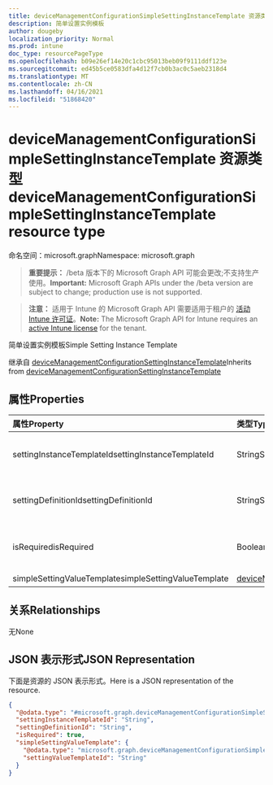 ```yaml
---
title: deviceManagementConfigurationSimpleSettingInstanceTemplate 资源类型
description: 简单设置实例模板
author: dougeby
localization_priority: Normal
ms.prod: intune
doc_type: resourcePageType
ms.openlocfilehash: b09e26ef14e20c1cbc95013beb09f9111ddf123e
ms.sourcegitcommit: ed45b5ce0583dfa4d12f7cb0b3ac0c5aeb2318d4
ms.translationtype: MT
ms.contentlocale: zh-CN
ms.lasthandoff: 04/16/2021
ms.locfileid: "51868420"
---
```

# <a name="devicemanagementconfigurationsimplesettinginstancetemplate-resource-type"></a><span data-ttu-id="0acd5-103">deviceManagementConfigurationSimpleSettingInstanceTemplate 资源类型</span><span class="sxs-lookup"><span data-stu-id="0acd5-103">deviceManagementConfigurationSimpleSettingInstanceTemplate resource type</span></span>

<span data-ttu-id="0acd5-104">命名空间：microsoft.graph</span><span class="sxs-lookup"><span data-stu-id="0acd5-104">Namespace: microsoft.graph</span></span>

> <span data-ttu-id="0acd5-105">**重要提示：** /beta 版本下的 Microsoft Graph API 可能会更改;不支持生产使用。</span><span class="sxs-lookup"><span data-stu-id="0acd5-105">**Important:** Microsoft Graph APIs under the /beta version are subject to change; production use is not supported.</span></span>

> <span data-ttu-id="0acd5-106">**注意：** 适用于 Intune 的 Microsoft Graph API 需要适用于租户的 [活动 Intune 许可证](https://go.microsoft.com/fwlink/?linkid=839381)。</span><span class="sxs-lookup"><span data-stu-id="0acd5-106">**Note:** The Microsoft Graph API for Intune requires an [active Intune license](https://go.microsoft.com/fwlink/?linkid=839381) for the tenant.</span></span>

<span data-ttu-id="0acd5-107">简单设置实例模板</span><span class="sxs-lookup"><span data-stu-id="0acd5-107">Simple Setting Instance Template</span></span>


<span data-ttu-id="0acd5-108">继承自 [deviceManagementConfigurationSettingInstanceTemplate](../resources/intune-deviceconfigv2-devicemanagementconfigurationsettinginstancetemplate.md)</span><span class="sxs-lookup"><span data-stu-id="0acd5-108">Inherits from [deviceManagementConfigurationSettingInstanceTemplate](../resources/intune-deviceconfigv2-devicemanagementconfigurationsettinginstancetemplate.md)</span></span>

## <a name="properties"></a><span data-ttu-id="0acd5-109">属性</span><span class="sxs-lookup"><span data-stu-id="0acd5-109">Properties</span></span>
|<span data-ttu-id="0acd5-110">属性</span><span class="sxs-lookup"><span data-stu-id="0acd5-110">Property</span></span>|<span data-ttu-id="0acd5-111">类型</span><span class="sxs-lookup"><span data-stu-id="0acd5-111">Type</span></span>|<span data-ttu-id="0acd5-112">说明</span><span class="sxs-lookup"><span data-stu-id="0acd5-112">Description</span></span>|
|:---|:---|:---|
|<span data-ttu-id="0acd5-113">settingInstanceTemplateId</span><span class="sxs-lookup"><span data-stu-id="0acd5-113">settingInstanceTemplateId</span></span>|<span data-ttu-id="0acd5-114">String</span><span class="sxs-lookup"><span data-stu-id="0acd5-114">String</span></span>|<span data-ttu-id="0acd5-115">设置实例模板 ID 继承自 [deviceManagementConfigurationSettingInstanceTemplate](../resources/intune-deviceconfigv2-devicemanagementconfigurationsettinginstancetemplate.md)</span><span class="sxs-lookup"><span data-stu-id="0acd5-115">Setting Instance Template Id Inherited from [deviceManagementConfigurationSettingInstanceTemplate](../resources/intune-deviceconfigv2-devicemanagementconfigurationsettinginstancetemplate.md)</span></span>|
|<span data-ttu-id="0acd5-116">settingDefinitionId</span><span class="sxs-lookup"><span data-stu-id="0acd5-116">settingDefinitionId</span></span>|<span data-ttu-id="0acd5-117">String</span><span class="sxs-lookup"><span data-stu-id="0acd5-117">String</span></span>|<span data-ttu-id="0acd5-118">设置定义 ID 继承自 [deviceManagementConfigurationSettingInstanceTemplate](../resources/intune-deviceconfigv2-devicemanagementconfigurationsettinginstancetemplate.md)</span><span class="sxs-lookup"><span data-stu-id="0acd5-118">Setting Definition Id Inherited from [deviceManagementConfigurationSettingInstanceTemplate](../resources/intune-deviceconfigv2-devicemanagementconfigurationsettinginstancetemplate.md)</span></span>|
|<span data-ttu-id="0acd5-119">isRequired</span><span class="sxs-lookup"><span data-stu-id="0acd5-119">isRequired</span></span>|<span data-ttu-id="0acd5-120">Boolean</span><span class="sxs-lookup"><span data-stu-id="0acd5-120">Boolean</span></span>|<span data-ttu-id="0acd5-121">指示策略是否必须指定此设置。</span><span class="sxs-lookup"><span data-stu-id="0acd5-121">Indicates if a policy must specify this setting.</span></span> <span data-ttu-id="0acd5-122">继承自 [deviceManagementConfigurationSettingInstanceTemplate](../resources/intune-deviceconfigv2-devicemanagementconfigurationsettinginstancetemplate.md)</span><span class="sxs-lookup"><span data-stu-id="0acd5-122">Inherited from [deviceManagementConfigurationSettingInstanceTemplate](../resources/intune-deviceconfigv2-devicemanagementconfigurationsettinginstancetemplate.md)</span></span>|
|<span data-ttu-id="0acd5-123">simpleSettingValueTemplate</span><span class="sxs-lookup"><span data-stu-id="0acd5-123">simpleSettingValueTemplate</span></span>|[<span data-ttu-id="0acd5-124">deviceManagementConfigurationSimpleSettingValueTemplate</span><span class="sxs-lookup"><span data-stu-id="0acd5-124">deviceManagementConfigurationSimpleSettingValueTemplate</span></span>](../resources/intune-deviceconfigv2-devicemanagementconfigurationsimplesettingvaluetemplate.md)|<span data-ttu-id="0acd5-125">简单设置值模板</span><span class="sxs-lookup"><span data-stu-id="0acd5-125">Simple Setting Value Template</span></span>|

## <a name="relationships"></a><span data-ttu-id="0acd5-126">关系</span><span class="sxs-lookup"><span data-stu-id="0acd5-126">Relationships</span></span>
<span data-ttu-id="0acd5-127">无</span><span class="sxs-lookup"><span data-stu-id="0acd5-127">None</span></span>

## <a name="json-representation"></a><span data-ttu-id="0acd5-128">JSON 表示形式</span><span class="sxs-lookup"><span data-stu-id="0acd5-128">JSON Representation</span></span>
<span data-ttu-id="0acd5-129">下面是资源的 JSON 表示形式。</span><span class="sxs-lookup"><span data-stu-id="0acd5-129">Here is a JSON representation of the resource.</span></span>
<!-- {
  "blockType": "resource",
  "@odata.type": "microsoft.graph.deviceManagementConfigurationSimpleSettingInstanceTemplate"
}
-->
``` json
{
  "@odata.type": "#microsoft.graph.deviceManagementConfigurationSimpleSettingInstanceTemplate",
  "settingInstanceTemplateId": "String",
  "settingDefinitionId": "String",
  "isRequired": true,
  "simpleSettingValueTemplate": {
    "@odata.type": "microsoft.graph.deviceManagementConfigurationSimpleSettingValueTemplate",
    "settingValueTemplateId": "String"
  }
}
```





